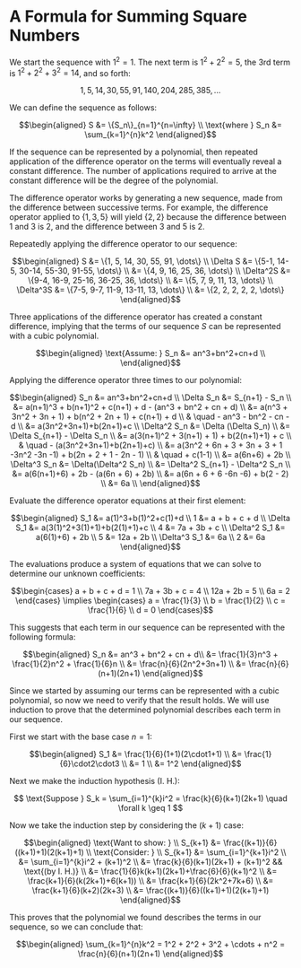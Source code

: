 # A Formula for Summing Square Numbers
We start the sequence with $1^2=1$. The next term is $1^2+2^2=5$, the 3rd term
is $1^2+2^2+3^2=14$, and so forth:

$$1, 5, 14, 30, 55, 91, 140, 204, 285, 385, \dots $$

We can define the sequence as follows:

$$\begin{aligned}
    S &= \{S_n\}_{n=1}^{n=\infty} \\
    \text{where } S_n &= \sum_{k=1}^{n}k^2
\end{aligned}$$

If the sequence can be represented by a polynomial, then repeated application of
the difference operator on the terms will eventually reveal a constant
difference. The number of applications required to arrive at the constant
difference will be the degree of the polynomial.

The difference operator works by generating a new sequence, made from the
difference between successive terms. For example, the difference operator
applied to $\{1, 3, 5\}$ will yield $\{2, 2\}$ because the difference between 1
and 3 is 2, and the difference between 3 and 5 is 2.

Repeatedly applying the difference operator to our sequence:

$$\begin{aligned}
    S &= \{1, 5, 14, 30, 55, 91, \dots\} \\
    \Delta S &= \{5-1, 14-5, 30-14, 55-30, 91-55, \dots\} \\
    &= \{4, 9, 16, 25, 36, \dots\} \\
    \Delta^2S &= \{9-4, 16-9, 25-16, 36-25, 36, \dots\} \\
    &= \{5, 7, 9, 11, 13, \dots\} \\
    \Delta^3S &= \{7-5, 9-7, 11-9, 13-11, 13, \dots\} \\
    &= \{2, 2, 2, 2, 2, \dots\}
\end{aligned}$$

Three applications of the difference operator has created a constant difference,
implying that the terms of our sequence $S$ can be represented with a cubic
polynomial.

$$\begin{aligned}
    \text{Assume: } S_n &= an^3+bn^2+cn+d \\
\end{aligned}$$

Applying the difference operator three times to our polynomial:

$$\begin{aligned}
    S_n &= an^3+bn^2+cn+d \\
    \Delta S_n &= S_{n+1} - S_n \\
    &= a(n+1)^3 + b(n+1)^2 + c(n+1) + d - (an^3 + bn^2 + cn + d) \\
    &= a(n^3 + 3n^2 + 3n + 1) + b(n^2 + 2n + 1) + c(n+1) + d \\
    & \quad - an^3 - bn^2 - cn - d \\
    &= a(3n^2+3n+1)+b(2n+1)+c \\
    \Delta^2 S_n &= \Delta (\Delta S_n) \\
    &= \Delta S_{n+1} - \Delta S_n \\
    &= a(3(n+1)^2 + 3(n+1) + 1) + b(2(n+1)+1) + c \\
    & \quad - (a(3n^2+3n+1)+b(2n+1)+c) \\
    &= a(3n^2 + 6n + 3 + 3n + 3 + 1 -3n^2 -3n -1) + b(2n + 2 + 1 - 2n - 1) \\
    & \quad + c(1-1) \\
    &= a(6n+6) + 2b \\
    \Delta^3 S_n &= \Delta(\Delta^2 S_n) \\
    &= \Delta^2 S_{n+1} - \Delta^2 S_n \\
    &= a(6(n+1)+6) + 2b - (a(6n + 6) + 2b) \\
    &= a(6n + 6 + 6 -6n -6) + b(2 - 2) \\
    &= 6a \\
\end{aligned}$$

Evaluate the difference operator equations at their first element:

$$\begin{aligned}
    S_1 &= a(1)^3+b(1)^2+c(1)+d \\
    1 &= a + b + c + d \\
    \Delta S_1 &= a(3(1)^2+3(1)+1)+b(2(1)+1)+c \\
    4 &= 7a + 3b + c \\
    \Delta^2 S_1 &= a(6(1)+6) + 2b \\
    5 &= 12a + 2b \\
    \Delta^3 S_1 &= 6a \\
    2 &= 6a
\end{aligned}$$

The evaluations produce a system of equations that we can solve to determine our
unknown coefficients:

$$\begin{cases}
    a + b + c + d = 1 \\
    7a + 3b + c = 4 \\
    12a + 2b = 5 \\
    6a = 2
\end{cases}
\implies
\begin{cases}
    a = \frac{1}{3} \\
    b = \frac{1}{2} \\
    c = \frac{1}{6} \\
    d = 0
\end{cases}$$

This suggests that each term in our sequence can be represented with the
following formula:

$$\begin{aligned}
    S_n &= an^3 + bn^2 + cn + d\\
    &= \frac{1}{3}n^3 + \frac{1}{2}n^2 + \frac{1}{6}n \\
    &= \frac{n}{6}(2n^2+3n+1) \\
    &= \frac{n}{6}(n+1)(2n+1)
\end{aligned}$$

Since we started by assuming our terms can be represented with a cubic
polynomial, so now we need to verify that the result holds. We will use
induction to prove that the determined polynomial describes each term in our
sequence.

First we start with the base case $n=1$:

$$\begin{aligned}
    S_1 &= \frac{1}{6}(1+1)(2\cdot1+1) \\
    &= \frac{1}{6}\cdot2\cdot3 \\
    &= 1 \\
    &= 1^2
\end{aligned}$$

Next we make the induction hypothesis (I. H.):

$$ \text{Suppose } S_k = \sum_{i=1}^{k}i^2 = \frac{k}{6}(k+1)(2k+1) \quad
    \forall k \geq 1 $$

Now we take the induction step by considering the $(k+1)$ case:

$$\begin{aligned}
    \text{Want to show: } \\
    S_{k+1} &= \frac{(k+1)}{6}((k+1)+1)(2(k+1)+1) \\
    \text{Consider: } \\
    S_{k+1} &= \sum_{i=1}^{k+1}i^2 \\
    &= \sum_{i=1}^{k}i^2 + (k+1)^2 \\
    &= \frac{k}{6}(k+1)(2k+1) + (k+1)^2 && \text{(by I. H.)} \\
    &= \frac{1}{6}k(k+1)(2k+1)+\frac{6}{6}(k+1)^2 \\
    &= \frac{k+1}{6}(k(2k+1)+6(k+1)) \\
    &= \frac{k+1}{6}(2k^2+7k+6) \\
    &= \frac{k+1}{6}(k+2)(2k+3) \\
    &= \frac{(k+1)}{6}((k+1)+1)(2(k+1)+1)
\end{aligned}$$

This proves that the polynomial we found describes the terms in our sequence, so
we can conclude that:

$$\begin{aligned}
    \sum_{k=1}^{n}k^2 = 1^2 + 2^2 + 3^2 + \cdots + n^2 = \frac{n}{6}(n+1)(2n+1)
\end{aligned}$$
